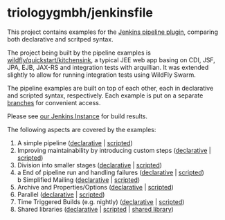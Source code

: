 triologygmbh/jenkinsfile 
========================
This project contains examples for the [Jenkins pipeline plugin](https://jenkins.io/solutions/pipeline/), comparing both declarative and scritped syntax.

The project being built by the pipeline examples is [wildfly/quickstart/kitchensink](https://github.com/wildfly/quickstart/tree/cfd2e05d16e4ae788bc12486f5b30d668b921973/kitchensink), a typical JEE web app basing on CDI, JSF, JPA, EJB, JAX-RS and integration tests with arquillian.
It was extended slightly to allow for running integration tests using WildFly Swarm. 

The pipeline examples are built on top of each other, each in declarative and scripted syntax, respectively. Each example is put on a separate [branches](https://github.com/triologygmbh/jenkinsfile/branches) for convenient access.

Please see [our Jenkins Instance](https://opensource.triology.de/jenkins/blue/organizations/jenkins/triologygmbh-github%2Fjenkinsfile/branches) for build results.

The following aspects are covered by the examples:

1. A simple pipeline ([declarative](https://github.com/triologygmbh/jenkinsfile/blob/1-declarative/Jenkinsfile) | [scripted](https://github.com/triologygmbh/jenkinsfile/blob/1-scripted/Jenkinsfile)) 
2. Improving maintainability by introducing custom steps ([declarative](https://github.com/triologygmbh/jenkinsfile/blob/2-declarative/Jenkinsfile) | [scripted](https://github.com/triologygmbh/jenkinsfile/blob/2-scripted/Jenkinsfile))
3. Division into smaller stages ([declarative](https://github.com/triologygmbh/jenkinsfile/blob/3-declarative/Jenkinsfile) | [scripted](https://github.com/triologygmbh/jenkinsfile/blob/3-scripted/Jenkinsfile))
4. a End of pipeline run and handling failures ([declarative](https://github.com/triologygmbh/jenkinsfile/blob/4a-declarative/Jenkinsfile) | [scripted](https://github.com/triologygmbh/jenkinsfile/blob/4a-scripted/Jenkinsfile))  
   b Simplified Mailing ([declarative](https://github.com/triologygmbh/jenkinsfile/blob/4b-declarative/Jenkinsfile) | [scripted](https://github.com/triologygmbh/jenkinsfile/blob/4b-scripted/Jenkinsfile))
5. Archive and Properties/Options ([declarative](https://github.com/triologygmbh/jenkinsfile/blob/5-declarative/Jenkinsfile) | [scripted](https://github.com/triologygmbh/jenkinsfile/blob/5-scripted/Jenkinsfile))
6. Parallel ([declarative](https://github.com/triologygmbh/jenkinsfile/blob/6-declarative/Jenkinsfile) | [scripted](https://github.com/triologygmbh/jenkinsfile/blob/6-scripted/Jenkinsfile))
7. Time Triggered Builds (e.g. nightly) ([declarative](https://github.com/triologygmbh/jenkinsfile/blob/7-declarative/Jenkinsfile) | [scripted](https://github.com/triologygmbh/jenkinsfile/blob/7-scripted/Jenkinsfile))
8. Shared libraries ([declarative](https://github.com/triologygmbh/jenkinsfile/blob/8-declarative/Jenkinsfile) | [scripted](https://github.com/triologygmbh/jenkinsfile/blob/8-scripted/Jenkinsfile) | [shared library](https://github.com/triologygmbh/jenkinsfile/tree/8-shared-library))